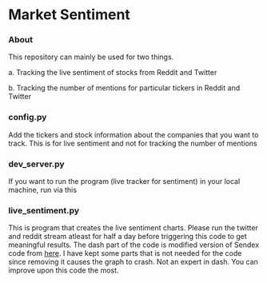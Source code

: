 # Market Sentiment 

### About 
This repository can mainly be used for two things. 

a. Tracking the live sentiment of stocks from Reddit and Twitter

b. Tracking the number of mentions for particular tickers in Reddit and Twitter

### config.py

Add the tickers and stock information about the companies that you want to track. This is for live sentiment and not for tracking the number of mentions 

### dev_server.py 

If you want to run the program (live tracker for sentiment) in your local machine, run via this 

### live_sentiment.py

This is program that creates the live sentiment charts. Please run the twitter and reddit stream atleast for half a day before triggering this code to get meaningful results. The dash part of the code is modified version of Sendex code from [here](https://github.com/Sentdex/socialsentiment). I have kept some parts that is not needed for the code since removing it causes the graph to crash. Not an expert in dash. You can improve upon this code the most. 
